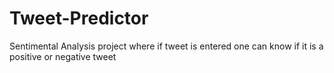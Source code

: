 # Tweet-Predictor
Sentimental Analysis project where if tweet is entered one can know if it is a positive or negative tweet
